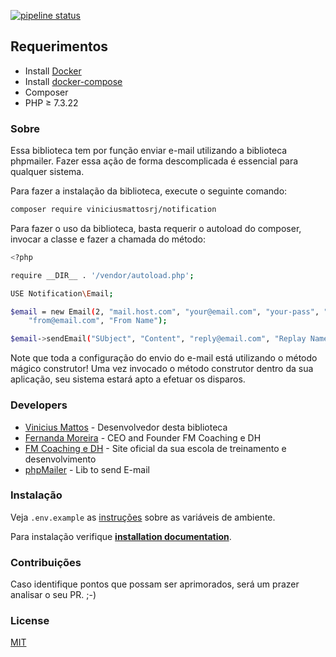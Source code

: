 [![pipeline status](https://github.com/viniciusmattosrj/notification/badges/releaseCandidate/pipeline.svg)](https://github.com/viniciusmattosrj/notification/commits/releaseCandidate)

## Requerimentos

- Install <a href="https://docs.docker.com/install/">Docker</a>
- Install <a href="https://docs.docker.com/compose/install/">docker-compose</a>
- Composer
- PHP &ge; 7.3.22

### Sobre

Essa biblioteca tem por função enviar e-mail utilizando a biblioteca phpmailer. Fazer essa ação de forma descomplicada é essencial para qualquer sistema.

Para fazer a instalação da biblioteca, execute o seguinte comando:

```sh
composer require viniciusmattosrj/notification
```

Para fazer o uso da biblioteca, basta requerir o autoload do composer, invocar a classe e fazer a chamada do método:

```sh
<?php

require __DIR__ . '/vendor/autoload.php';

USE Notification\Email;

$email = new Email(2, "mail.host.com", "your@email.com", "your-pass", "smtp secure (tls/ssl)", "port (587)",
    "from@email.com", "From Name");

$email->sendEmail("SUbject", "Content", "reply@email.com", "Replay Name", "address@email.com", "Address Name");
```

Note que toda a configuração do envio do e-mail está utilizando o método mágico construtor! Uma vez invocado o método construtor dentro da sua aplicação, seu sistema estará apto a efetuar os disparos.

### Developers

- [Vinicius Mattos] - Desenvolvedor desta biblioteca
- [Fernanda Moreira] - CEO and Founder FM Coaching e DH
- [FM Coaching e DH] - Site oficial da sua escola de treinamento e desenvolvimento
- [phpMailer] - Lib to send E-mail

### Instalação

Veja `.env.example` as [instruções](docs/installation.md) sobre as variáveis de ambiente.

Para instalação verifique **[installation documentation](docs/installation.md)**.

### Contribuições

Caso identifique pontos que possam ser aprimorados, será um prazer analisar o seu PR. ;-)

### License

[//]: #
[vinicius mattos]: mailto:vinimattos.rj@gmail.com
[fernanda moreira]: mailto:carreira@coachfernandamoreira.com.br
[fm coaching e dh]: https://www.coachfernandamoreira.com.br
[phpmailer]: https://github.com/PHPMailer/PHPMailer

[MIT](https://choosealicense.com/licenses/mit/)
